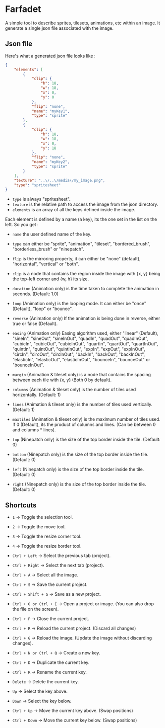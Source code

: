# Farfadet

A simple tool to describe sprites, tilesets, animations, etc within an image.
It generate a single json file associated with the image.

## Json file

Here's what a generated json file looks like :

```json
{
    "elements": [
        {
            "clip": {
                "h": 18,
                "w": 18,
                "x": 0,
                "y": 0
            },
            "flip": "none",
            "name": "myKey1",
            "type": "sprite"
        },
        {
            "clip": {
                "h": 18,
                "w": 18,
                "x": 0,
                "y": 18
            },
            "flip": "none",
            "name": "myKey2",
            "type": "sprite"
        }
    ],
    "texture": "..\/..\/media\/my_image.png",
    "type": "spritesheet"
}
```

* `type` is always "spritesheet".
* `texture` is the relative path to access the image from the json directory.
* `elements` is an array of all the keys defined inside the image.

Each element is defined by a name (a key), its the one set in the list on the left.
So you get :
* `name` the user defined name of the key.
* `type` can either be "sprite", "animation", "tileset", "bordered_brush", "borderless_brush" or "ninepatch".
* `flip` is the mirroring property, it can either be "none" (default), "horizontal", "vertical" or "both".
* `clip` is a node that contains the region inside the image with {x, y} being the top-left corner and {w, h} its size.

* `duration` (Animation only) is the time taken to complete the animation in seconds. (Default: 1.0)
* `loop` (Animation only) is the looping mode. It can either be "once" (Default), "loop" or "bounce".
* `reverse` (Animation only) If the animation is being done in reverse, either true or false (Default).
* `easing` (Animation only) Easing algorithm used, either "linear" (Default), "sineIn", "sineOut", "sineInOut", "quadIn", "quadOut", "quadInOut", "cubicIn", "cubicOut", "cubicInOut", "quartIn", "quartOut", "quartInOut", "quintIn", "quintOut", "quintInOut", "expIn", "expOut", "expInOut", "circIn", "circOut", "circInOut", "backIn", "backOut", "backInOut", "elasticIn", "elasticOut", "elasticInOut", "bounceIn", "bounceOut" or "bounceInOut".

* `margin` (Animation & tileset only) is a node that contains the spacing between each tile with {x, y} (Both 0 by default).

* `columns` (Animation & tileset only) is the number of tiles used horizontally. (Default: 1)
* `lines` (Animation & tileset only) is the number of tiles used vertically. (Default: 1)
* `maxtiles` (Animation & tileset only) is the maximum number of tiles used. If 0 (Default), its the product of columns and lines. (Can be between 0 and columns * lines).

* `top` (Ninepatch only) is the size of the top border inside the tile. (Default: 0)
* `bottom` (Ninepatch only) is the size of the top border inside the tile. (Default: 0)
* `left` (Ninepatch only) is the size of the top border inside the tile. (Default: 0)
* `right` (Ninepatch only) is the size of the top border inside the tile. (Default: 0)

## Shortcuts

* `1` -> Toggle the selection tool.
* `2` -> Toggle the move tool.
* `3` -> Toggle the resize corner tool.
* `4` -> Toggle the resize border tool.

* `Ctrl + Left` -> Select the previous tab (project).
* `Ctrl + Right` -> Select the next tab (project).

* `Ctrl + A` -> Select all the image.
* `Ctrl + S` -> Save the current project.
* `Ctrl + Shift + S` -> Save as a new project.
* `Ctrl + O or Ctrl + I` -> Open a project or image. (You can also drop the file on the screen).
* `Ctrl + P` -> Close the current project.
* `Ctrl + R` -> Reload the current project. (Discard all changes)
* `Ctrl + G` -> Reload the image. (Update the image without discarding changes).

* `Ctrl + N or Ctrl + Q` -> Create a new key.
* `Ctrl + D` -> Duplicate the current key.
* `Ctrl + R` -> Rename the current key.
* `Delete` -> Delete the current key.

* `Up` -> Select the key above.
* `Down` -> Select the key below.
* `Ctrl + Up` -> Move the current key above. (Swap positions)
* `Ctrl + Down` -> Move the current key below. (Swap positions)


